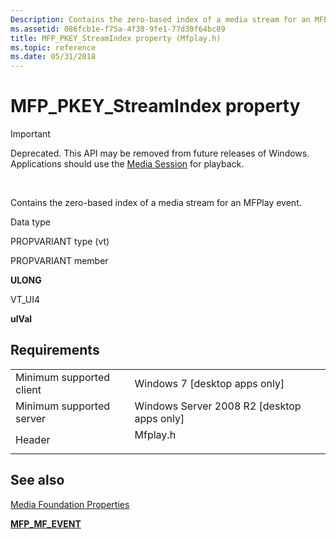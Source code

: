 ```yaml
---
Description: Contains the zero-based index of a media stream for an MFPlay event.
ms.assetid: 086fcb1e-f75a-4f38-9fe1-77d30f64bc89
title: MFP_PKEY_StreamIndex property (Mfplay.h)
ms.topic: reference
ms.date: 05/31/2018
---
```


# MFP\_PKEY\_StreamIndex property

> [!IMPORTANT]
> Deprecated. This API may be removed from future releases of Windows. Applications should use the [Media Session](media-session.md) for playback.

 

Contains the zero-based index of a media stream for an MFPlay event.



Data type

PROPVARIANT type (vt)

PROPVARIANT member

**ULONG**

VT\_UI4

**ulVal**



## Requirements



|                                     |                                                                                     |
|-------------------------------------|-------------------------------------------------------------------------------------|
| Minimum supported client<br/> | Windows 7 \[desktop apps only\]<br/>                                          |
| Minimum supported server<br/> | Windows Server 2008 R2 \[desktop apps only\]<br/>                             |
| Header<br/>                   | <dl> <dt>Mfplay.h</dt> </dl> |



## See also

<dl> <dt>

[Media Foundation Properties](media-foundation-properties.md)
</dt> <dt>

[**MFP\_MF\_EVENT**](/windows/desktop/api/mfplay/ns-mfplay-mfp_mf_event)
</dt> </dl>

 

 




